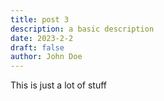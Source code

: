 ```yaml
---
title: post 3
description: a basic description
date: 2023-2-2
draft: false
author: John Doe
---
```


This is just a lot of stuff